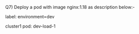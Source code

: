 Q7) Deploy a pod with image nginx:1.18 as description below:-

label: environment=dev

cluster1 pod: dev-load-1
